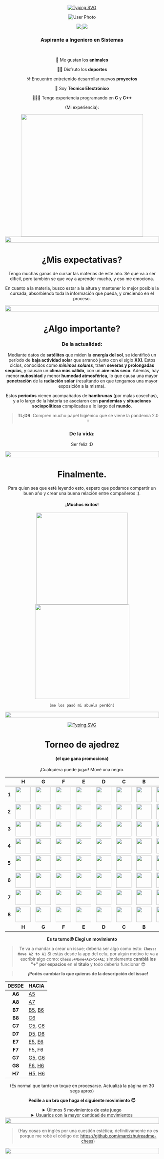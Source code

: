 <p align="center">
<a href="https://git.io/typing-svg"><img src="https://readme-typing-svg.demolab.com?font=Fira+Code&weight=600&size=35&duration=3009&pause=1000&background=FF7E1B00&center=true&random=false&width=435&lines=%C2%A1Buenas!;%C2%A1Soy+Valent%C3%ADn+Osa!;Legajo+213.954-6" alt="Typing SVG" /></a>

<p align="center">
<img id="userPhoto" src="https://media.licdn.com/dms/image/D4D03AQFvendpKEPiKQ/profile-displayphoto-shrink_200_200/0/1666746032343?e=1716422400&v=beta&t=4dG6ZPA67N1PPF3EtKpQSIokOdWAetJFhUN2Qa05-28" alt="User Photo">

<div align="center"> 
  <a href="mailto:vosa@frba.utn.edu.ar">
    <img src="https://img.shields.io/badge/Gmail-333333?style=for-the-badge&logo=gmail&logoColor=red" />
  </a>
  <a href="https://www.linkedin.com/in/valentin-osa/" target="_blank">
    <img src="https://img.shields.io/badge/LinkedIn-0077B5?style=for-the-badge&logo=linkedin&logoColor=white" target="_blank" />
  </a>
</div>


<h3 align="center">Aspirante a Ingeniero en Sistemas</h3>

<br/>

<div align="center">

 🦧 Me gustan los **animales**
 
 🏋️‍♂️ Disfruto los **deportes** 
 
 ⚒️ Encuentro entretenido desarrollar nuevos **proyectos**

 💾 Soy **Técnico Electrónico**
 
 👨🏻‍💻 Tengo experiencia programando en **C** y **C++**

  (Mi experiencia):

<p align="center">

<img src="https://media4.giphy.com/media/v1.Y2lkPTc5MGI3NjExZ2xpbzY2d201ZTQzYmRsaXg0eDZyajR4a2JyOWd2aXRtZDZzYTJ3OCZlcD12MV9pbnRlcm5hbF9naWZfYnlfaWQmY3Q9Zw/26BGIqWh2R1fi6JDa/giphy.gif" width = 400px>

<!--📏LINE-->
<img src="https://i.imgur.com/dBaSKWF.gif" height="20" width="100%">

# ¿Mis expectativas?

Tengo muchas ganas de cursar las materias de este año. Sé que va a ser difícil, pero también se que voy a aprender mucho, y eso me emociona.

En cuanto a la materia, busco estar a la altura y mantener lo mejor posible la cursada, absorbiendo toda la información que pueda, y creciendo en el proceso.

<!--📏LINE-->
<img src="https://i.imgur.com/dBaSKWF.gif" height="20" width="100%">

# ¿Algo importante?


### De la actualidad:

Mediante datos de **satélites** que miden la **energía del sol**, se identificó un período de **baja actividad solar** que arrancó junto con el siglo **XXI**. Estos ciclos, conocidos como ***mínimos solares***, traen **severas y prolongadas sequías**, y causan un **clima más cálido**, con un **aire más seco**. Además, hay menor **nubosidad** y menor **humedad atmosférica**, lo que causa una mayor **penetración** de la **radiación solar** (resultando en que tengamos una mayor exposición a la misma).

Estos **períodos** vienen acompañados de **hambrunas** (por malas cosechas), y a lo largo de la historia se asociaron con **pandemias** y **situaciones sociopolíticas** complicadas a lo largo del **mundo**.

> **TL;DR**: Compren mucho papel higiénico que se viene la pandemia 2.0 💀

### De la vida:
Ser feliz :D

<!--📏LINE-->
<img src="https://i.imgur.com/dBaSKWF.gif" height="20" width="100%">

# Finalmente.

Para quien sea que esté leyendo esto, espero que podamos compartir un buen año y crear una buena relación entre compañeros :).  

#### ¡Muchos éxitos!

<img src="https://media1.tenor.com/m/k-mqoatzsTMAAAAC/los-mejores.gif" width = 300px>
<img src="https://img1.picmix.com/output/pic/normal/2/5/9/4/4694952_c1389.gif" width = 309px>

`(me los pasó mi abuela perdón)`

<!--📏LINE-->
<img src="https://i.imgur.com/dBaSKWF.gif" height="20" width="100%">

<a href="https://git.io/typing-svg"><img src="https://readme-typing-svg.demolab.com?font=Fira+Code&weight=600&size=30&duration=3009&pause=1000&background=FF7E1B00&center=true&random=false&width=435&lines=Para+que+se+diviertan%F0%9F%A5%B5" alt="Typing SVG" /></a>

# Torneo de ajedrez
#### (el que gana promociona)  

¡Cualquiera puede jugar! 
Mové una <!-- BEGIN TURN -->negro<!-- END TURN -->.

<!-- BEGIN CHESS BOARD -->
|   | H | G | F | E | D | C | B | A |   |
|---|:-:|:-:|:-:|:-:|:-:|:-:|:-:|:-:|:-:|
| **1** | <img src="img/white/rook.svg" width=50px> | <img src="img/white/knight.svg" width=50px> | <img src="img/white/bishop.svg" width=50px> | <img src="img/white/king.svg" width=50px> | <img src="img/white/queen.svg" width=50px> | <img src="img/white/bishop.svg" width=50px> | <img src="img/white/knight.svg" width=50px> | <img src="img/white/rook.svg" width=50px> | **1** |
| **2** | <img src="img/white/pawn.svg" width=50px> | <img src="img/white/pawn.svg" width=50px> | <img src="img/white/pawn.svg" width=50px> | <img src="img/blank.png" width=50px> | <img src="img/blank.png" width=50px> | <img src="img/white/pawn.svg" width=50px> | <img src="img/white/pawn.svg" width=50px> | <img src="img/white/pawn.svg" width=50px> | **2** |
| **3** | <img src="img/blank.png" width=50px> | <img src="img/blank.png" width=50px> | <img src="img/blank.png" width=50px> | <img src="img/blank.png" width=50px> | <img src="img/white/pawn.svg" width=50px> | <img src="img/blank.png" width=50px> | <img src="img/blank.png" width=50px> | <img src="img/blank.png" width=50px> | **3** |
| **4** | <img src="img/blank.png" width=50px> | <img src="img/blank.png" width=50px> | <img src="img/blank.png" width=50px> | <img src="img/white/pawn.svg" width=50px> | <img src="img/blank.png" width=50px> | <img src="img/blank.png" width=50px> | <img src="img/blank.png" width=50px> | <img src="img/blank.png" width=50px> | **4** |
| **5** | <img src="img/blank.png" width=50px> | <img src="img/blank.png" width=50px> | <img src="img/blank.png" width=50px> | <img src="img/blank.png" width=50px> | <img src="img/blank.png" width=50px> | <img src="img/blank.png" width=50px> | <img src="img/blank.png" width=50px> | <img src="img/blank.png" width=50px> | **5** |
| **6** | <img src="img/blank.png" width=50px> | <img src="img/blank.png" width=50px> | <img src="img/blank.png" width=50px> | <img src="img/blank.png" width=50px> | <img src="img/blank.png" width=50px> | <img src="img/blank.png" width=50px> | <img src="img/blank.png" width=50px> | <img src="img/black/pawn.svg" width=50px> | **6** |
| **7** | <img src="img/black/pawn.svg" width=50px> | <img src="img/black/pawn.svg" width=50px> | <img src="img/black/pawn.svg" width=50px> | <img src="img/black/pawn.svg" width=50px> | <img src="img/black/pawn.svg" width=50px> | <img src="img/black/pawn.svg" width=50px> | <img src="img/black/pawn.svg" width=50px> | <img src="img/blank.png" width=50px> | **7** |
| **8** | <img src="img/black/rook.svg" width=50px> | <img src="img/black/knight.svg" width=50px> | <img src="img/black/bishop.svg" width=50px> | <img src="img/black/king.svg" width=50px> | <img src="img/black/queen.svg" width=50px> | <img src="img/black/bishop.svg" width=50px> | <img src="img/black/knight.svg" width=50px> | <img src="img/black/rook.svg" width=50px> | **8** |
|   | **H** | **G** | **F** | **E** | **D** | **C** | **B** | **A** |   |
<!-- END CHESS BOARD -->

**Es tu turno😡 Elegí un movimiento**
> Te va a mandar a crear un issue; debería ser algo como esto: **`Chess: Move A2 to A1`**
Si estás desde la app del celu, por algún motivo te va a escribir algo como: **`Chess:+Move+A2+to+A1`**; simplemente **cambiá los "+" por espacios** en el **titulo** y todo debería funcionar 😎

> **¡Podés cambiar lo que quieras de la descripción del issue!**

<!-- BEGIN MOVES LIST -->
|  DESDE  | HACIA |
| :----: | :---------------------- |
| **A6** | [A5](https://github.com/valenosa/README/issues/new?body=Please+do+not+change+the+title.+Just+click+%22Submit+new+issue%22.+You+don%27t+need+to+do+anything+else+%3AD&title=Chess%3A+Move+A6+to+A5) |
| **A8** | [A7](https://github.com/valenosa/README/issues/new?body=Please+do+not+change+the+title.+Just+click+%22Submit+new+issue%22.+You+don%27t+need+to+do+anything+else+%3AD&title=Chess%3A+Move+A8+to+A7) |
| **B7** | [B5](https://github.com/valenosa/README/issues/new?body=Please+do+not+change+the+title.+Just+click+%22Submit+new+issue%22.+You+don%27t+need+to+do+anything+else+%3AD&title=Chess%3A+Move+B7+to+B5), [B6](https://github.com/valenosa/README/issues/new?body=Please+do+not+change+the+title.+Just+click+%22Submit+new+issue%22.+You+don%27t+need+to+do+anything+else+%3AD&title=Chess%3A+Move+B7+to+B6) |
| **B8** | [C6](https://github.com/valenosa/README/issues/new?body=Please+do+not+change+the+title.+Just+click+%22Submit+new+issue%22.+You+don%27t+need+to+do+anything+else+%3AD&title=Chess%3A+Move+B8+to+C6) |
| **C7** | [C5](https://github.com/valenosa/README/issues/new?body=Please+do+not+change+the+title.+Just+click+%22Submit+new+issue%22.+You+don%27t+need+to+do+anything+else+%3AD&title=Chess%3A+Move+C7+to+C5), [C6](https://github.com/valenosa/README/issues/new?body=Please+do+not+change+the+title.+Just+click+%22Submit+new+issue%22.+You+don%27t+need+to+do+anything+else+%3AD&title=Chess%3A+Move+C7+to+C6) |
| **D7** | [D5](https://github.com/valenosa/README/issues/new?body=Please+do+not+change+the+title.+Just+click+%22Submit+new+issue%22.+You+don%27t+need+to+do+anything+else+%3AD&title=Chess%3A+Move+D7+to+D5), [D6](https://github.com/valenosa/README/issues/new?body=Please+do+not+change+the+title.+Just+click+%22Submit+new+issue%22.+You+don%27t+need+to+do+anything+else+%3AD&title=Chess%3A+Move+D7+to+D6) |
| **E7** | [E5](https://github.com/valenosa/README/issues/new?body=Please+do+not+change+the+title.+Just+click+%22Submit+new+issue%22.+You+don%27t+need+to+do+anything+else+%3AD&title=Chess%3A+Move+E7+to+E5), [E6](https://github.com/valenosa/README/issues/new?body=Please+do+not+change+the+title.+Just+click+%22Submit+new+issue%22.+You+don%27t+need+to+do+anything+else+%3AD&title=Chess%3A+Move+E7+to+E6) |
| **F7** | [F5](https://github.com/valenosa/README/issues/new?body=Please+do+not+change+the+title.+Just+click+%22Submit+new+issue%22.+You+don%27t+need+to+do+anything+else+%3AD&title=Chess%3A+Move+F7+to+F5), [F6](https://github.com/valenosa/README/issues/new?body=Please+do+not+change+the+title.+Just+click+%22Submit+new+issue%22.+You+don%27t+need+to+do+anything+else+%3AD&title=Chess%3A+Move+F7+to+F6) |
| **G7** | [G5](https://github.com/valenosa/README/issues/new?body=Please+do+not+change+the+title.+Just+click+%22Submit+new+issue%22.+You+don%27t+need+to+do+anything+else+%3AD&title=Chess%3A+Move+G7+to+G5), [G6](https://github.com/valenosa/README/issues/new?body=Please+do+not+change+the+title.+Just+click+%22Submit+new+issue%22.+You+don%27t+need+to+do+anything+else+%3AD&title=Chess%3A+Move+G7+to+G6) |
| **G8** | [F6](https://github.com/valenosa/README/issues/new?body=Please+do+not+change+the+title.+Just+click+%22Submit+new+issue%22.+You+don%27t+need+to+do+anything+else+%3AD&title=Chess%3A+Move+G8+to+F6), [H6](https://github.com/valenosa/README/issues/new?body=Please+do+not+change+the+title.+Just+click+%22Submit+new+issue%22.+You+don%27t+need+to+do+anything+else+%3AD&title=Chess%3A+Move+G8+to+H6) |
| **H7** | [H5](https://github.com/valenosa/README/issues/new?body=Please+do+not+change+the+title.+Just+click+%22Submit+new+issue%22.+You+don%27t+need+to+do+anything+else+%3AD&title=Chess%3A+Move+H7+to+H5), [H6](https://github.com/valenosa/README/issues/new?body=Please+do+not+change+the+title.+Just+click+%22Submit+new+issue%22.+You+don%27t+need+to+do+anything+else+%3AD&title=Chess%3A+Move+H7+to+H6) |
<!-- END MOVES LIST -->
(Es normal que tarde un toque en procesarse. Actualizá la página en 30 segs aprox)

**Pedile a un bro que haga el siguiente movimiento 😈**




<details>
  <summary>Úlitmos 5 movimientos de este juego</summary>
<!-- BEGIN LAST MOVES -->

| Movimientos totales |  Usuario  |
| :--: | :----- |
| `E2` to `E4` | [ @IsiAliEmir](https://github.com/IsiAliEmir) |
| `A7` to `A6` | [ @Matehdez](https://github.com/Matehdez) |
| `D2` to `D3` | [ @FacundoDiezF](https://github.com/FacundoDiezF) |
| `Start game` | [ @valenosa](https://github.com/valenosa) |

<!-- END LAST MOVES -->
</details>

<details>
  <summary>Usuarios con la mayor cantidad de movimientos</summary>
<!-- BEGIN TOP MOVES -->

| Movimientos totales |  Usuario  |
| :---------: | :----- |
| 1 | [@valenosa](https://github.com/valenosa) |
| 1 | [@FacundoDiezF](https://github.com/FacundoDiezF) |
| 1 | [@Matehdez](https://github.com/Matehdez) |
| 1 | [@IsiAliEmir](https://github.com/IsiAliEmir) |

<!-- END TOP MOVES -->
</details>


<!--📏LINE-->
<img src="https://i.imgur.com/dBaSKWF.gif" height="20" width="100%">
  
>(Hay cosas en inglés por una cuestión estética; definitivamente no es porque me robé el código de: https://github.com/marcizhu/readme-chess)

<!--📏LINE-->
<img src="https://i.imgur.com/dBaSKWF.gif" height="20" width="100%">